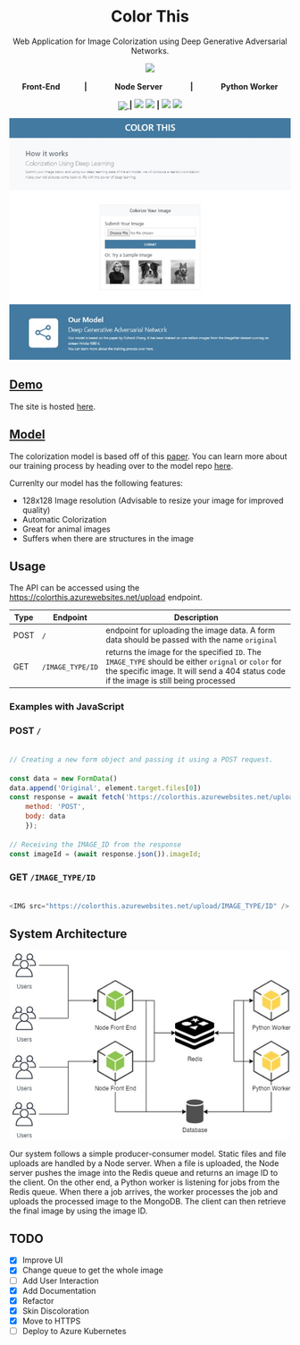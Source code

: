 <p align="center">
	<h1 align="center">
		Color This
	</h1>
	<p align="center">
		Web Application for Image Colorization using Deep Generative Adversarial Networks.
	</p>
	<p align="center">
	</p>
	<p align="center">
	<a href="https://github.com/asimsedhain/Color-This/graphs/commit-activity">
			<img src="https://img.shields.io/badge/Maintained%3F-no-red.svg" />
		</a>
	<div align="center">
	<p><b>Front-End<span>&nbsp;&nbsp;&nbsp;&nbsp;&nbsp;&nbsp;&nbsp;&nbsp;&nbsp;&nbsp;&nbsp;&nbsp;&nbsp;</span>| <span>&nbsp;&nbsp;&nbsp;&nbsp;&nbsp;&nbsp;&nbsp;&nbsp;&nbsp;&nbsp;&nbsp;&nbsp;&nbsp;</span>   Node Server   <span>&nbsp;&nbsp;&nbsp;&nbsp;&nbsp;&nbsp;&nbsp;&nbsp;&nbsp;&nbsp;&nbsp;&nbsp;&nbsp;</span>  |   <span>&nbsp;&nbsp;&nbsp;&nbsp;&nbsp;&nbsp;&nbsp;&nbsp;&nbsp;&nbsp;&nbsp;&nbsp;&nbsp;</span>  Python Worker</b></p>
	<p>	<a href="https://colorthis.netlify.app/">
                <img align="center" src="https://api.netlify.com/api/v1/badges/88ea1855-a15e-48ea-9bf5-1fa50ffa4608/deploy-status" />
        	</a>
			<b>|</b>
				<img src="https://github.com/asimsedhain/Color-This_Node/workflows/CI/badge.svg">
				<img src="https://github.com/asimsedhain/Color-This_Node/workflows/CD/badge.svg">
			<b>|</b>
				<img src="https://github.com/asimsedhain/Color-This_PythonWorker/workflows/CI/badge.svg">
				<img src="https://github.com/asimsedhain/Color-This_PythonWorker/workflows/CD/badge.svg">
			<p>
	</div>
	</p>
	<p align="center">
	<kbd>
		<img src="https://github.com/asimsedhain/Color-This/raw/master/screen_shot.jpg" />
	</kbd>
	</p>
</p>




## [Demo](https://colorthis.netlify.app/)

The site is hosted [here](https://colorthis.netlify.app/).

## [Model](https://github.com/asimsedhain/Image-Colorization-GAN)

The colorization model is based off of this [paper](https://richzhang.github.io/ideepcolor/).
You can learn more about our training process by heading over to the model repo [here](https://github.com/asimsedhain/Image-Colorization-GAN).

Currenlty our model has the following features:
* 128x128 Image resolution (Advisable to resize your image for improved quality)
* Automatic Colorization
* Great for animal images
* Suffers when there are structures in the image

## Usage

The API can be accessed using the https://colorthis.azurewebsites.net/upload endpoint.

|Type | Endpoint | Description |
|---|---|---|
| POST | `/` | endpoint for uploading the image data. A form data should be passed with the name `original` |
| GET | `/IMAGE_TYPE/ID` | returns the image for the specified `ID`. The `IMAGE_TYPE` should be either `orignal` or `color` for the specific image. It will send a 404 status code if the image is still being processed|

### Examples with JavaScript

### POST `/`
```javascript

// Creating a new form object and passing it using a POST request.

const data = new FormData()
data.append('Original', element.target.files[0])
const response = await fetch('https://colorthis.azurewebsites.net/upload', {
	method: 'POST',
	body: data
	});

// Receiving the IMAGE_ID from the response
const imageId = (await response.json()).imageId;			

```

### GET `/IMAGE_TYPE/ID`
```javascript

<IMG src="https://colorthis.azurewebsites.net/upload/IMAGE_TYPE/ID" />

```

## System Architecture
![system_architecture.jpg](https://github.com/asimsedhain/Color-This/raw/master/system_architecture.jpg)

Our system follows a simple producer-consumer model. Static files and file uploads are handled by a Node server. When a file is uploaded, the Node server pushes the image into the Redis queue and returns an image ID to the client. On the other end, a Python worker is listening for jobs from the Redis queue. When there a job arrives, the worker processes the job and uploads the processed image to the MongoDB. The client can then retrieve the final image by using the image ID. 

## TODO
- [x] Improve UI
- [x] Change queue to get the whole image
- [ ] Add User Interaction
- [x] Add Documentation
- [x] Refactor
- [x] Skin Discoloration
- [x] Move to HTTPS
- [ ] Deploy to Azure Kubernetes
